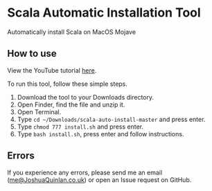 # Scala Automatic Installation Tool
Automatically install Scala on MacOS Mojave

## How to use
View the YouTube tutorial [here](https://youtu.be/WPPcp1kga6g).

To run this tool, follow these simple steps.

1. Download the tool to your Downloads directory.
2. Open Finder, find the file and unzip it.
3. Open Terminal.
4. Type `cd ~/Downloads/scala-auto-install-master` and press enter.
5. Type `chmod 777 install.sh` and press enter.
6. Type `bash install.sh`, press enter and follow instructions.

## Errors
If you experience any errors, please send me an email (me@JoshuaQuinlan.co.uk) or open an Issue request on GitHub.
